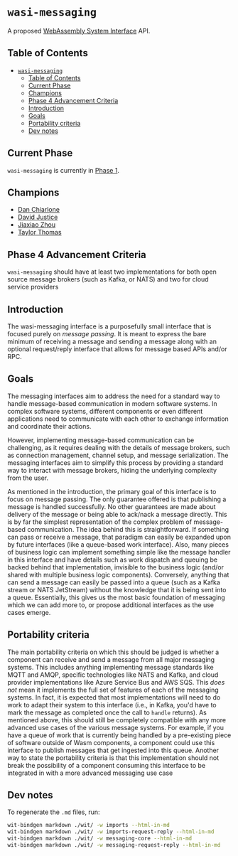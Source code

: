 # `wasi-messaging`

A proposed [WebAssembly System Interface](https://github.com/WebAssembly/WASI) API.

## Table of Contents

- [`wasi-messaging`](#wasi-messaging)
  - [Table of Contents](#table-of-contents)
  - [Current Phase](#current-phase)
  - [Champions](#champions)
  - [Phase 4 Advancement Criteria](#phase-4-advancement-criteria)
  - [Introduction](#introduction)
  - [Goals](#goals)
  - [Portability criteria](#portability-criteria)
  - [Dev notes](#dev-notes)

## Current Phase

`wasi-messaging` is currently in [Phase
1](https://github.com/WebAssembly/WASI/blob/main/Proposals.md#phase-1---feature-proposal-cg).

## Champions

- [Dan Chiarlone](https://github.com/danbugs)
- [David Justice](https://github.com/devigned)
- [Jiaxiao Zhou](https://github.com/Mossaka)
- [Taylor Thomas](https://github.com/thomastaylor312)

## Phase 4 Advancement Criteria

`wasi-messaging` should have at least two implementations for both open source message brokers (such
as Kafka, or NATS) and two for cloud service providers

## Introduction

The wasi-messaging interface is a purposefully small interface that is focused purely on _message
passing_. It is meant to express the bare minimum of receiving a message and sending a message along
with an optional request/reply interface that allows for message based APIs and/or RPC.

## Goals

The messaging interfaces aim to address the need for a standard way to handle message-based
communication in modern software systems. In complex software systems, different components or even
different applications need to communicate with each other to exchange information and coordinate
their actions.

However, implementing message-based communication can be challenging, as it requires dealing with
the details of message brokers, such as connection management, channel setup, and message
serialization. The messaging interfaces aim to simplify this process by providing a standard way to
interact with message brokers, hiding the underlying complexity from the user.

As mentioned in the introduction, the primary goal of this interface is to focus on message passing.
The only guarantee offered is that publishing a message is handled successfully. No other guarantees
are made about delivery of the message or being able to ack/nack a message directly. This is by far
the simplest representation of the complex problem of message-based communication. The idea behind
this is straightforward. If something can pass or receive a message, that paradigm can easily be
expanded upon by future interfaces (like a queue-based work interface). Also, many pieces of
business logic can implement something simple like the message handler in this interface and have
details such as work dispatch and queuing be backed behind that implementation, invisible to the
business logic (and/or shared with multiple business logic components). Conversely, anything that
can send a message can easily be passed into a queue (such as a Kafka stream or NATS JetStream)
without the knowledge that it is being sent into a queue. Essentially, this gives us the most basic
foundation of messaging which we can add more to, or propose additional interfaces as the use cases
emerge.

## Portability criteria

The main portability criteria on which this should be judged is whether a component can receive and
send a message from all major messaging systems. This includes anything implementing message
standards like MQTT and AMQP, specific technologies like NATS and Kafka, and cloud provider
implementations like Azure Service Bus and AWS SQS. This _does not_ mean it implements the full set
of features of each of the messaging systems. In fact, it is expected that most implementations will
need to do work to adapt their system to this interface (i.e., in Kafka, you'd have to mark the
message as completed once the call to `handle` returns). As mentioned above, this should still be
completely compatible with any more advanced use cases of the various message systems. For example,
if you have a queue of work that is currently being handled by a pre-existing piece of software
outside of Wasm components, a component could use this interface to publish messages that get
ingested into this queue. Another way to state the portability criteria is that this implementation
should not break the possibility of a component consuming this interface to be integrated in with a
more advanced messaging use case

## Dev notes

To regenerate the `.md` files, run: 
```sh
wit-bindgen markdown ./wit/ -w imports --html-in-md
wit-bindgen markdown ./wit/ -w imports-request-reply --html-in-md
wit-bindgen markdown ./wit/ -w messaging-core --html-in-md
wit-bindgen markdown ./wit/ -w messaging-request-reply --html-in-md
```